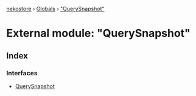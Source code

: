 [nekostore](../README.md) › [Globals](../globals.md) › ["QuerySnapshot"](_querysnapshot_.md)

# External module: "QuerySnapshot"

## Index

### Interfaces

* [QuerySnapshot](../interfaces/_querysnapshot_.querysnapshot.md)
